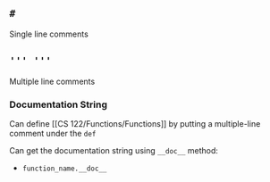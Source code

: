 ## `#`
Single line comments
## `''' '''`
Multiple line comments
### Documentation String
Can define [[CS 122/Functions/Functions]] by putting a multiple-line comment under the `def`

Can get the documentation string using `__doc__` method:
- `function_name.__doc__`
